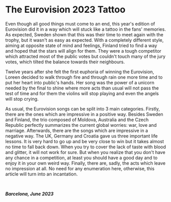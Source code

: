 &nbsp;

# The Eurovision 2023 Tattoo

Even though all good things must come to an end, this year's edition of Eurovision did it in a way which will stuck like a tattoo in the fans' memories. As expected, Sweden shown that this was their time to meet again with the trophy, but it wasn't as easy as expected. With a completely different style, aiming at opposite state of mind and feelings, Finland tried to find a way and hoped that the stars will align for them. They were a tough competitor which attracted most of the public votes but couldn't touch many of the jury votes, which tilted the balance towards their neighbours. 

Twelve years after she felt the first euphoria of winning the Eurovision, Loreen decided to walk through fire and through rain one more time and to put her heart into public's hands. Her song was the power of a unicorn needed by the final to shine where more acts than usual will not pass the test of time and for them the violins will stop playing and even the angels will stop crying. 

As usual, the Eurovision songs can be split into 3 main categories. Firstly, there are the ones which are impressive in a positive way. Besides Sweden and Finland, the trio composed of Moldova, Australia and the Czech Republic perfectly summarizes the current global worries: war, love and marriage. Afterwards, there are the songs which are impressive in a negative way. The UK, Germany and Croatia gave us three important life lessons. It is very hard to go up and be very close to win but it takes almost no time to fall back down. When you try to cover the lack of taste with blood and glitter, it will not work for sure. But when you realize that you don't have any chance in a competition, at least you should have a good day and to enjoy it in your own weird way. Finally, there are, sadly, the acts which leave no impression at all. No need for any enumeration here, otherwise, this article will turn into an incantation.

&nbsp;

***Barcelona, June 2023*** 
